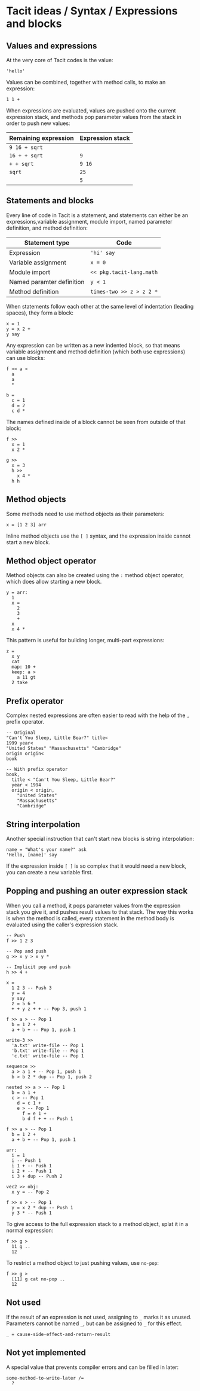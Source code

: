 # Tacit ideas / Syntax / Expressions and blocks

## Values and expressions

At the very core of Tacit codes is the value:
```
'hello'
```

Values can be combined, together with method calls, to make an expression:
```
1 1 +
```

When expressions are evaluated, values are pushed onto the current expression stack, and methods pop parameter values from the stack in order to push new values:

| Remaining expression | Expression stack |
| -------------------- | ---------------- |
| `9 16 + sqrt`        | ` `              |
| `16 + + sqrt`        | `9`              |
| `+ + sqrt`           | `9 16`           |
| `sqrt`               | `25`             |
| ` `                  | `5`              |

## Statements and blocks

Every line of code in Tacit is a statement, and statements can either be an expressions,variable assignment, module import, named parameter definition, and method definition:

| Statement type | Code |
| --- | --- |
| Expression | `'hi' say` |
| Variable assignment | `x = 0` |
| Module import | `<< pkg.tacit-lang.math` |
| Named paramter definition | `y < 1` |
| Method definition | `times-two >> z > z 2 *` |

When statements follow each other at the same level of indentation (leading spaces), they form a block:
```
x = 1
y = x 2 +
y say
```

Any expression can be written as a new indented block, so that means variable assignment and method definition (which both use expressions) can use blocks:
```
f >> a >
  a
  a
  *

b =
  c = 1
  d = 2
  c d *
```

The names defined inside of a block cannot be seen from outside of that block:
```
f >>
  x = 1
  x 2 *

g >>
  x = 3
  h >>
    x 4 *
  h h
```

## Method objects

Some methods need to use method objects as their parameters:
```
x = [1 2 3] arr
```

Inline method objects use the `[ ]` syntax, and the expression inside cannot start a new block.

## Method object operator

Method objects can also be created using the `:` method object operator, which does allow starting a new block.
```
y = arr:
  1
  x =
    2
    3
    +
  x
  x 4 *
```

This pattern is useful for building longer, multi-part expressions:
```
z =
  x y
  cat
  map: 10 +
  keep: a >
    a 11 gt
  2 take
```

## Prefix operator

Complex nested expressions are often easier to read with the help of the `,` prefix operator.
```
-- Original
"Can't You Sleep, Little Bear?" title<
1999 year<
"United States" "Massachusetts" "Cambridge"
origin origin<
book

-- With prefix operator
book,
  title < "Can't You Sleep, Little Bear?"
  year < 1994
  origin < origin,
    "United States"
    "Massachusetts"
    "Cambridge"
```

## String interpolation

Another special instruction that can't start new blocks is string interpolation:
```
name = "What's your name?" ask
'Hello, [name]' say
```

If the expression inside `[ ]` is so complex that it would need a new block, you can create a new variable first.

## Popping and pushing an outer expression stack

When you call a method, it pops parameter values from the expression stack you give it, and pushes result values to that stack. The way this works is when the method is called, every statement in the method body is evaluated using the caller's expression stack.
```
-- Push
f >> 1 2 3

-- Pop and push
g >> x y > x y *

-- Implicit pop and push
h >> 4 +

x =
  1 2 3 -- Push 3
  y = 4
  y say
  z = 5 6 *
  + + y z + + -- Pop 3, push 1

f >> a > -- Pop 1
  b = 1 2 +
  a + b + -- Pop 1, push 1

write-3 >>
  'a.txt' write-file -- Pop 1
  'b.txt' write-file -- Pop 1
  'c.txt' write-file -- Pop 1

sequence >>
  a > a 1 + -- Pop 1, push 1
  b > b 2 * dup -- Pop 1, push 2

nested >> a > -- Pop 1
  b = a 1 +
  c > -- Pop 1
    d = c 1 +
    e > -- Pop 1
      f = e 1 +
      b d f + + -- Push 1

f >> a > -- Pop 1
  b = 1 2 +
  a + b + -- Pop 1, push 1

arr:
  i = 1
  i -- Push 1
  i 1 + -- Push 1
  i 2 + -- Push 1
  i 3 + dup -- Push 2

vec2 >> obj:
  x y = -- Pop 2

f >> x > -- Pop 1
  y = x 2 * dup -- Push 1
  y 3 * -- Push 1
```

To give access to the full expression stack to a method object, splat it in a normal expression:
```
f >> g >
  11 g ..
  12
```

To restrict a method object to just pushing values, use `no-pop`:
```
f >> g >
  [11] g cat no-pop ..
  12
```

## Not used

If the result of an expression is not used, assigning to `_` marks it as unused. Parameters cannot be named `_`, but can be assigned to `_` for this effect.

```
_ = cause-side-effect-and-return-result
```

## Not yet implemented

A special value that prevents compiler errors and can be filled in later:
```
some-method-to-write-later /=
  ?
```
